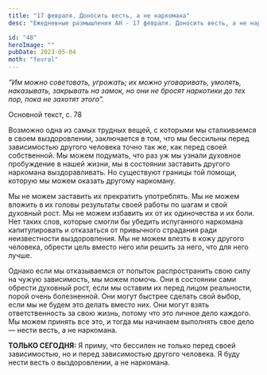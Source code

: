 ```yaml
---
title: "17 февраля. Доносить весть, а не наркомана"
desc: "Ежедневные размышления АН - 17 февраля. Доносить весть, а не наркомана"

id: "48"
heroImage: ""
pubDate: 2023-05-04
moth: "fevral"
---
```


_“Им можно советовать, угрожать; их можно уговаривать, умолять, наказывать,
закрывать на замок, но они не бросят наркотики до тех пор, пока не захотят
этого”._

Основной текст, с. 78

Возможно одна из самых трудных вещей, с которыми мы сталкиваемся в своем
выздоровлении, заключается в том, что мы бессильны перед зависимостью другого
человека точно так же, как перед своей собственной. Мы можем подумать, что раз
уж мы узнали духовное пробуждение в нашей жизни, мы в состоянии заставить
другого наркомана выздоравливать. Но существуют границы той помощи, которую мы
можем оказать другому наркоману.

Мы не можем заставить их прекратить употреблять. Мы не можем вложить в их
головы результаты своей работы по шагам и свой духовный рост. Мы не можем
избавить их от их одиночества и их боли. Нет таких слов, которые смогли бы
убедить испуганного наркомана капитулировать и отказаться от привычного
страдания ради неизвестности выздоровления. Мы не можем влезть в кожу другого
человека, обрести цель вместо него или решить за него, что для него лучше.

Однако если мы отказываемся от попыток распространить свою силу на чужую
зависимость, мы можем помочь. Они в состоянии сами обрести духовный рост, если
мы оставим их перед лицом реальности, порой очень болезненной. Они могут
быстрее сделать свой выбор, если мы не будем это делать вместо них. Они могут
взять ответственность за свою жизнь, потому что это личное дело каждого. Мы
можем принять все это, и тогда мы начинаем выполнять свое дело — нести весть,
а не наркомана.

**ТОЛЬКО СЕГОДНЯ:** Я приму, что бессилен не только перед своей зависимостью,
но и перед зависимостью другого человека. Я буду нести весть о выздоровлении,
а не наркомана.
